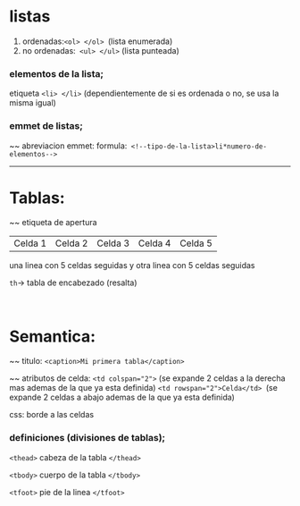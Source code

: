 # listas
1) ordenadas:``<ol> </ol> ``(lista enumerada)
2) no ordenadas:`` <ul> </ul>`` (lista punteada)


### elementos de la lista;
etiqueta ``<li> </li>`` (dependientemente de si es ordenada o no, se usa la misma igual)

### emmet de listas;
~~ abreviacion emmet: 
formula:`` <!--tipo-de-la-lista>li*numero-de-elementos-->``
<hr>

# Tablas:
~~ etiqueta de apertura 
<table>
<tr> <!--filas-->
            <td>Celda 1</td> <!-- celdas-->
            <td>Celda 2</td>
            <td>Celda 3</td>
            <td>Celda 4</td>
            <td>Celda 5</td>
    </tr>
</table>

una linea con 5 celdas seguidas y otra linea con 5 celdas seguidas

``th``-> tabla de encabezado (resalta)

<br>

# Semantica:
~~ titulo: ``<caption>Mi primera tabla</caption> ``

~~ atributos de celda:  ``<td colspan="2">`` (se expande 2 celdas a la derecha mas ademas de la que ya esta definida)
``<td rowspan="2">Celda</td> ``(se expande 2 celdas a  abajo ademas de la que ya esta definida)

css: borde a las celdas

### definiciones (divisiones de tablas);
``<thead>``
    cabeza de la tabla
``</thead>``

``<tbody>``
    cuerpo de la tabla
``</tbody>``

``<tfoot>``
    pie de la linea
``</tfoot>``
